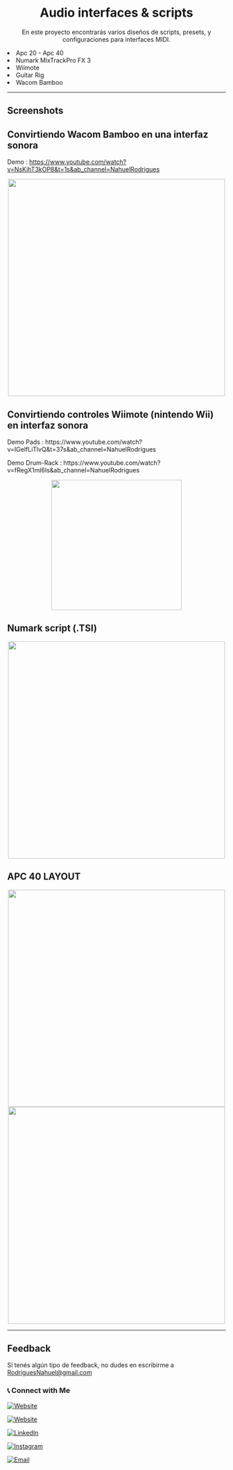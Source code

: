 <h1 align="center">Audio interfaces & scripts</h1>

<p align="center">En este proyecto encontrarás varios diseños de scripts, presets, y configuraciones para interfaces MIDI. </p>
<li>Apc 20 - Apc 40 </li>
<li>Numark MixTrackPro FX 3</li>
<li>Wiimote</li>
<li>Guitar Rig</li>
<li>Wacom Bamboo</li>

<hr>

## Screenshots

## Convirtiendo Wacom Bamboo en una interfaz sonora
Demo : https://www.youtube.com/watch?v=NsKihT3kOP8&t=1s&ab_channel=NahuelRodrigues
<p align="center">
<img src="https://res.cloudinary.com/naweb/image/upload/v1629472200/HACKIN_YOUTUBE_emnkgd.jpg" width="500">
</p>

## Convirtiendo controles Wiimote (nintendo Wii) en interfaz sonora
<p>Demo Pads : https://www.youtube.com/watch?v=IGelfLiTlvQ&t=37s&ab_channel=NahuelRodrigues </p>
<p>Demo Drum-Rack : https://www.youtube.com/watch?v=fRegX1ml6Is&ab_channel=NahuelRodrigues </p>
<p align="center">
<img src="https://res.cloudinary.com/naweb/image/upload/v1629472245/dron_pad_ylkne4.jpg" height="300">
</p>

## Numark script (.TSI)

<p align="center">
<img src="https://res.cloudinary.com/naweb/image/upload/v1629472514/Mixtrack_Pro_3_JTJ_Tek_ngb0ro.png" width="500">
</p>

## APC 40 LAYOUT

<p align="center">
<img src="https://res.cloudinary.com/naweb/image/upload/v1629472615/TraktorMapAPC40_azjshu.jpg" width="500">
  <img src="https://res.cloudinary.com/naweb/image/upload/v1629472605/template_xtwygy.png" width="500">
</p>

<hr>

## Feedback

Si tenés algún tipo  de feedback, no dudes en escribirme a RodriguesNahuel@gmail.com


<h3> 📞  Connect with Me </h3>

<p align="center">

<a href="https://nahuelrodrigues.github.io/portfolio/"><img alt="Website" src="https://img.shields.io/badge/nahuelrodrigues.github.io/portfolio/-black?style=flat-square&logo=google-chrome"></a>

  <a href="https://ninio.com.ar/"><img alt="Website" src="https://img.shields.io/badge/ninio.com.ar-black?style=flat-square&logo=google-chrome"></a>

<a href="https://www.linkedin.com/in/nahuel-rodrigues-7b482b67/"><img alt="LinkedIn" src="https://img.shields.io/badge/LinkedIn-Nahuel%20Rodrigues-blue?style=flat-square&logo=linkedin"></a>

<a href="https://www.instagram.com/ninioninianinie/"><img alt="Instagram" src="https://img.shields.io/badge/Instagram-ninioninianinie-black?style=flat-square&logo=instagram"></a>

<a href="mailto:rodriguesnahuel@gmail.com"><img alt="Email" src="https://img.shields.io/badge/Email-rodriguesnahuel@gmail.com-blue?style=flat-square&logo=gmail"></a>

</p>
